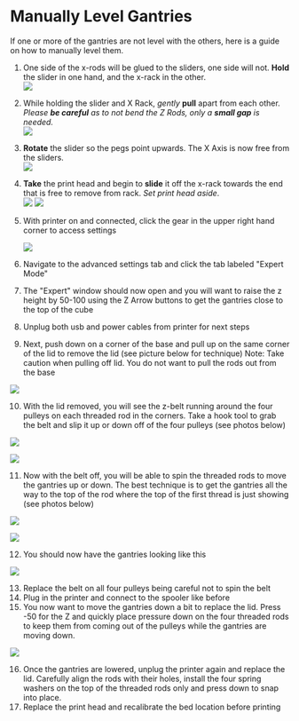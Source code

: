 # Manually Level Gantries



If one or more of the gantries are not level with the others, here is a guide on how to manually level them.

1. One side of the x-rods will be glued to the sliders, one side will not.  **Hold** the slider in one hand, and the x-rack in the other.  
![](../.gitbook/assets/F12.png)

2. While holding the slider and X Rack, _gently_ **pull** apart from each other.  _Please **be careful** as to not bend the Z Rods, only a **small gap** is needed._  
![](../.gitbook/assets/micro_2.png)

3.  **Rotate** the slider so the pegs point upwards. The X Axis is now free from the sliders.  
![](../.gitbook/assets/micro_3.png) 

4. **Take** the print head and begin to **slide** it off the x-rack towards the end that is free to remove from rack.  _Set print head aside_.  
![](../.gitbook/assets/micro_6.PNG)     ![](../.gitbook/assets/micro_7.PNG)  

5. With printer on and connected, click the gear in the upper right hand corner to access settings  
 

   ![](../.gitbook/assets/MLG1.png)

6. Navigate to the advanced settings tab and click the tab labeled "Expert Mode" 

   

7. The "Expert" window should now open and you will want to raise the z height by 50-100 using the Z Arrow buttons to get the gantries close to the top of the cube  
 

8. Unplug both usb and power cables from printer for next steps
9. Next, push down on a corner of the base and pull up on the same corner of the lid to remove the lid \(see picture below for technique\) Note: Take caution when pulling off lid. You do not want to pull the rods out from the base  

![](../.gitbook/assets/MLG2.png)  

10. With the lid removed, you will see the z-belt running around the four pulleys on each threaded rod in the corners. Take a hook tool to grab the belt and slip it up or down off of the four pulleys \(see photos below\)  
 

![](../.gitbook/assets/MLG3.png)  
    
![](../.gitbook/assets/MLG4.png)

11. Now with the belt off, you will be able to spin the threaded rods to move the gantries up or down. The best technique is to get the gantries all the way to the top of the rod where the top of the first thread is just showing \(see photos below\)  
 

![](../.gitbook/assets/MLG5.png)

![](../.gitbook/assets/MLG6.png)

12. You should now have the gantries looking like this  
 

![](../.gitbook/assets/MLG7.png)

13. Replace the belt on all four pulleys being careful not to spin the belt
14. Plug in the printer and connect to the spooler like before
15. You now want to move the gantries down a bit to replace the lid. Press -50 for the Z and quickly place pressure down on the four threaded rods to keep them from coming out of the pulleys while the gantries are moving down.  
 

![](../.gitbook/assets/MLG8.png)

16. Once the gantries are lowered, unplug the printer again and replace the lid. Carefully align the rods with their holes, install the four spring washers on the top of the threaded rods only and press down to snap into place.
17. Replace the print head and recalibrate the bed location before printing

